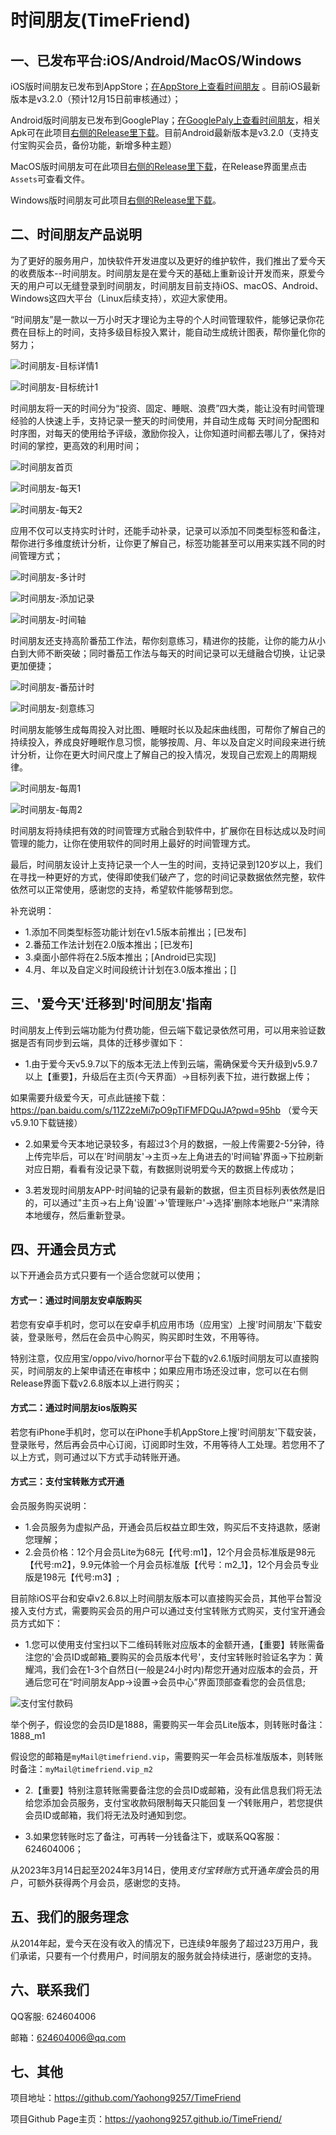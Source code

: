 # 时间朋友(TimeFriend)

## 一、已发布平台:iOS/Android/MacOS/Windows

iOS版时间朋友已发布到AppStore；[在AppStore上查看时间朋友](https://apps.apple.com/cn/app/%E6%97%B6%E9%97%B4%E6%9C%8B%E5%8F%8B/id6444887169?l=en) 。目前iOS最新版本是v3.2.0（预计12月15日前审核通过）；

Android版时间朋友已发布到GooglePlay；[在GooglePaly上查看时间朋友](https://play.google.com/store/apps/details?id=vip.timefriend.timefriend)，相关Apk可在此项目[右侧的Release里下载](https://github.com/Yaohong9257/TimeFriend/releases)。目前Android最新版本是v3.2.0（支持支付宝购买会员，备份功能，新增多种主题）


MacOS版时间朋友可在此项目[右侧的Release里下载](https://github.com/Yaohong9257/TimeFriend/releases)，在Release界面里点击`Assets`可查看文件。


Windows版时间朋友可此项目[右侧的Release里下载](https://github.com/Yaohong9257/TimeFriend/releases)。


## 二、时间朋友产品说明

为了更好的服务用户，加快软件开发进度以及更好的维护软件，我们推出了爱今天的收费版本--时间朋友。时间朋友是在爱今天的基础上重新设计开发而来，原爱今天的用户可以无缝登录到时间朋友，时间朋友目前支持iOS、macOS、Android、Windows这四大平台（Linux后续支持），欢迎大家使用。



“时间朋友”是一款以一万小时天才理论为主导的个人时间管理软件，能够记录你花费在目标上的时间，支持多级目标投入累计，能自动生成统计图表，帮你量化你的努力；

![时间朋友-目标详情1](https://github.com/Yaohong9257/TimeFriend/blob/main/public/imgs/screenshot/4_0.png?raw=true)

![时间朋友-目标统计1](https://github.com/Yaohong9257/TimeFriend/blob/main/public/imgs/screenshot/4_1.png?raw=true)

时间朋友将一天的时间分为“投资、固定、睡眠、浪费”四大类，能让没有时间管理经验的人快速上手，支持记录一整天的时间使用，并自动生成每
天时间分配图和时序图，对每天的使用给予评级，激励你投入，让你知道时间都去哪儿了，保持对时间的掌控，更高效的利用时间；

![时间朋友首页](https://github.com/Yaohong9257/TimeFriend/blob/main/public/imgs/screenshot/1.png?raw=true)

![时间朋友-每天1](https://github.com/Yaohong9257/TimeFriend/blob/main/public/imgs/screenshot/7_0.png?raw=true)

![时间朋友-每天2](https://github.com/Yaohong9257/TimeFriend/blob/main/public/imgs/screenshot/7_1.png?raw=true)


应用不仅可以支持实时计时，还能手动补录，记录可以添加不同类型标签和备注，帮你进行多维度统计分析，让你更了解自己，标签功能甚至可以用来实践不同的时间管理方式；

![时间朋友-多计时](https://github.com/Yaohong9257/TimeFriend/blob/main/public/imgs/screenshot/2.png?raw=true)

![时间朋友-添加记录](https://github.com/Yaohong9257/TimeFriend/blob/main/public/imgs/screenshot/3_0.png?raw=true)

![时间朋友-时间轴](https://github.com/Yaohong9257/TimeFriend/blob/main/public/imgs/screenshot/3_1.png?raw=true)


时间朋友还支持高阶番茄工作法，帮你刻意练习，精进你的技能，让你的能力从小白到大师不断突破；同时番茄工作法与每天的时间记录可以无缝融合切换，让记录更加便捷；

![时间朋友-番茄计时](https://github.com/Yaohong9257/TimeFriend/blob/main/public/imgs/screenshot/6_0.png?raw=true)

![时间朋友-刻意练习](https://github.com/Yaohong9257/TimeFriend/blob/main/public/imgs/screenshot/6_2.png?raw=true)


时间朋友能够生成每周投入对比图、睡眠时长以及起床曲线图，可帮你了解自己的持续投入，养成良好睡眠作息习惯，能够按周、月、年以及自定义时间段来进行统计分析，让你在更大时间尺度上了解自己的投入情况，发现自己宏观上的周期规律。


![时间朋友-每周1](https://github.com/Yaohong9257/TimeFriend/blob/main/public/imgs/screenshot/8_0.png?raw=true)

![时间朋友-每周2](https://github.com/Yaohong9257/TimeFriend/blob/main/public/imgs/screenshot/8_1.png?raw=true)


时间朋友将持续把有效的时间管理方式融合到软件中，扩展你在目标达成以及时间管理的能力，让你在使用软件的同时用上最好的时间管理方式。

最后，时间朋友设计上支持记录一个人一生的时间，支持记录到120岁以上，我们在寻找一种更好的方式，使得即使我们破产了，您的时间记录数据依然完整，软件依然可以正常使用，感谢您的支持，希望软件能够帮到您。


补充说明：
* 1.添加不同类型标签功能计划在v1.5版本前推出；[已发布]
* 2.番茄工作法计划在2.0版本推出；[已发布]
* 3.桌面小部件将在2.5版本推出；[Android已实现]
* 4.月、年以及自定义时间段统计计划在3.0版本推出；[]



## 三、'爱今天'迁移到'时间朋友'指南

时间朋友上传到云端功能为付费功能，但云端下载记录依然可用，可以用来验证数据是否有同步到云端，具体的迁移步骤如下：

* 1.由于爱今天v5.9.7以下的版本无法上传到云端，需确保爱今天升级到v5.9.7以上【重要】，升级后在主页(今天界面）->目标列表下拉，进行数据上传；

如果需要升级爱今天，可点此链接下载：https://pan.baidu.com/s/11Z2zeMi7pO9pTlFMFDQuJA?pwd=95hb （爱今天v5.9.10下载链接）

* 2.如果爱今天本地记录较多，有超过3个月的数据，一般上传需要2-5分钟，待上传完毕后，可以在'时间朋友'->主页->左上角进去的'时间轴'界面->下拉刷新对应日期，看看有没记录下载，有数据则说明爱今天的数据上传成功；

* 3.若发现时间朋友APP-时间轴的记录有最新的数据，但主页目标列表依然是旧的，可以通过"主页->右上角'设置'->'管理账户'->选择'删除本地账户'"来清除本地缓存，然后重新登录。


## 四、开通会员方式

以下开通会员方式只要有一个适合您就可以使用；

#### 方式一：通过时间朋友安卓版购买

若您有安卓手机时，您可以在安卓手机应用市场（应用宝）上搜'时间朋友'下载安装，登录账号，然后在会员中心购买，购买即时生效，不用等待。

特别注意，仅应用宝/oppo/vivo/hornor平台下载的v2.6.1版时间朋友可以直接购买，时间朋友的上架申请还在审核中；如果应用市场还没过审，您可以在右侧Release界面下载v2.6.8版本以上进行购买；

#### 方式二：通过时间朋友ios版购买

若您有iPhone手机时，您可以在iPhone手机AppStore上搜'时间朋友'下载安装，登录账号，然后再会员中心订阅，订阅即时生效，不用等待人工处理。若您用不了以上方式，则可通过以下方式手动转账开通。

#### 方式三：支付宝转账方式开通

会员服务购买说明：
* 1.会员服务为虚拟产品，开通会员后权益立即生效，购买后不支持退款，感谢您理解；
* 2.会员价格：12个月会员Lite为68元【代号:m1】，12个月会员标准版是98元【代号:m2】，9.9元体验一个月会员标准版【代号：m2_1】，12个月会员专业版是198元【代号:m3】; 


目前除iOS平台和安卓v2.6.8以上时间朋友版本可以直接购买会员，其他平台暂没接入支付方式，需要购买会员的用户可以通过支付宝转账方式购买，支付宝开通会员方式如下：

* 1.您可以使用支付宝扫以下二维码转账对应版本的金额开通，【重要】转账需备注您的'会员ID或邮箱_要购买的会员版本代号'，支付宝转账时验证名字为：黄耀鸿，我们会在1-3个自然日(一般是24小时内)帮您开通对应版本的会员，开通后您可在“时间朋友App->设置->会员中心”界面顶部查看您的会员信息; 

![支付宝付款码](https://github.com/Yaohong9257/TimeFriend/blob/main/public/imgs/paycode/alipay_code.jpg?raw=true)

举个例子，假设您的会员ID是1888，需要购买一年会员Lite版本，则转账时备注：1888_m1

假设您的邮箱是`myMail@timefriend.vip`，需要购买一年会员标准版版本，则转账时备注：`myMail@timefriend.vip_m2`


* 2.【重要】特别注意转账需要备注您的会员ID或邮箱，没有此信息我们将无法给您添加会员服务，支付宝收款码限制每天只能回复*一个*转账用户，若您提供会员ID或邮箱，我们将无法及时通知到您。

* 3.如果您转账时忘了备注，可再转一分钱备注下，或联系QQ客服：624604006；


从2023年3月14日起至2024年3月14日，使用*支付宝转账*方式开通*年度*会员的用户，可额外获得两个月会员，感谢您的支持。


## 五、我们的服务理念

从2014年起，爱今天在没有收入的情况下，已连续9年服务了超过23万用户，我们承诺，只要有一个付费用户，时间朋友的服务就会持续进行，感谢您的支持。


## 六、联系我们

QQ客服: 624604006

邮箱：624604006@qq.com

## 七、其他

项目地址：https://github.com/Yaohong9257/TimeFriend

项目Github Page主页：https://yaohong9257.github.io/TimeFriend/



